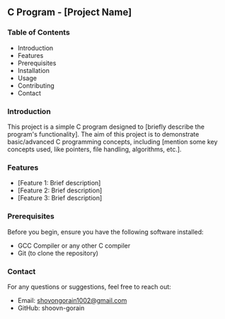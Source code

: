 ## C Program - [Project Name]

### Table of Contents
- Introduction
- Features
- Prerequisites
- Installation
- Usage
- Contributing
- Contact
  
### Introduction
This project is a simple C program designed to [briefly describe the program's functionality]. The aim of this project is to demonstrate basic/advanced C programming concepts, including [mention some key concepts used, like pointers, file handling, algorithms, etc.].

### Features
- [Feature 1: Brief description]
- [Feature 2: Brief description]
- [Feature 3: Brief description]
  
### Prerequisites
Before you begin, ensure you have the following software installed:
- GCC Compiler or any other C compiler
- Git (to clone the repository)

### Contact
For any questions or suggestions, feel free to reach out:

- Email: shovongorain1002@gmail.com
- GitHub: shoovn-gorain
